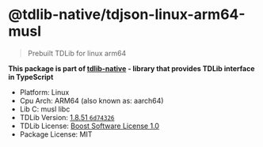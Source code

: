 # @tdlib-native/tdjson-linux-arm64-musl

> Prebuilt TDLib for linux arm64

**This package is part of [tdlib-native](https://github.com/AlexXanderGrib/node-tdlib) - library that provides TDLib interface in TypeScript**

- Platform: Linux
- Cpu Arch: ARM64 (also known as: aarch64)
- Lib C: musl libc
- TDLib Version: [1.8.51 `6d74326`](https://github.com/tdlib/td/tree/6d74326c5ce53aeb52496f157f0080d9b8515970)
- TDLib License: [Boost Software License 1.0](https://github.com/tdlib/td/blob/master/LICENSE_1_0.txt)
- Package License: MIT
